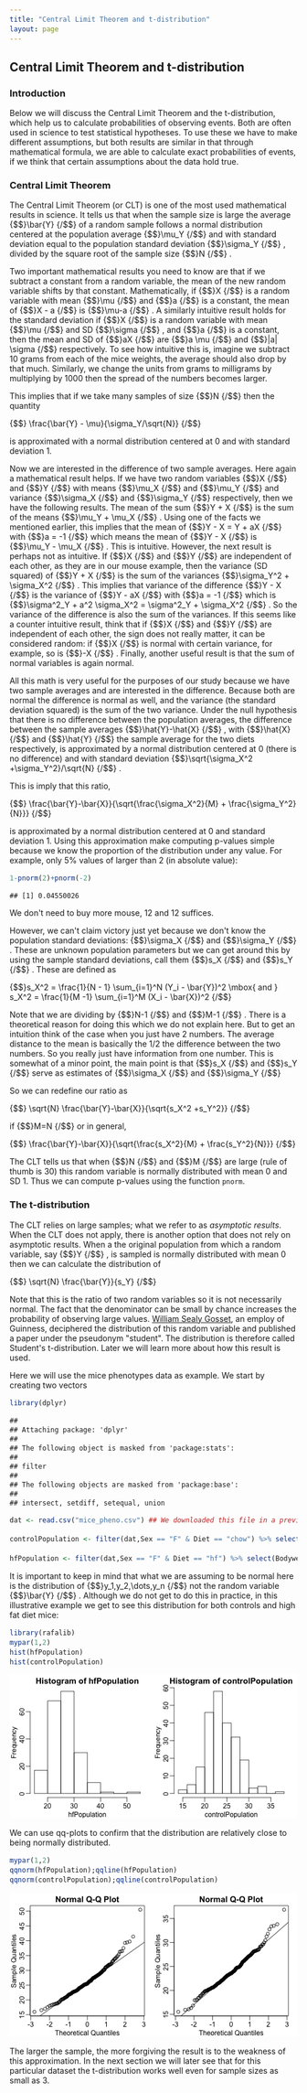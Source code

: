 ```yaml
--- 
title: "Central Limit Theorem and t-distribution" 
layout: page 
--- 
```





## Central Limit Theorem and t-distribution 

### Introduction 

Below we will discuss the Central Limit Theorem and the t-distribution, which help us to calculate probabilities of observing events. Both are often used in science to test statistical hypotheses. To use these we have to make different assumptions, but both results are similar in that through mathematical formula, we are able to calculate exact probabilities of events, if we think that certain assumptions about the data hold true. 

### Central Limit Theorem 

The Central Limit Theorem (or CLT) is one of the most used mathematical results in science. It tells us that when the sample size is large the average {$$}\bar{Y} {/$$} of a random sample follows a normal distribution centered at the population average {$$}\mu_Y {/$$} and with standard deviation equal to the population standard deviation {$$}\sigma_Y {/$$} , divided by the square root of the sample size {$$}N {/$$} . 

Two important mathematical results you need to know are that if we subtract a constant from a random variable, the mean of the new random variable shifts by that constant. Mathematically, if {$$}X {/$$} is a random variable with mean {$$}\mu {/$$} and {$$}a {/$$} is a constant, the mean of {$$}X - a {/$$} is {$$}\mu-a {/$$} . A similarly intuitive result holds for the standard deviation if {$$}X {/$$} is a random variable with mean {$$}\mu {/$$} and SD {$$}\sigma {/$$} , and {$$}a {/$$} is a constant, then the mean and SD of {$$}aX {/$$} are {$$}a \mu {/$$} and {$$}\|a\| \sigma {/$$} respectively. To see how intuitive this is, imagine we subtract 10 grams from each of the mice weights, the average should also drop by that much. Similarly, we change the units from grams to milligrams by multiplying by 1000 then the spread of the numbers becomes larger. 

This implies that if we take many samples of size {$$}N {/$$} then the quantity 

{$$}
\frac{\bar{Y} - \mu}{\sigma_Y/\sqrt{N}} 
{/$$} 

is approximated with a normal distribution centered at 0 and with standard deviation 1. 

Now we are interested in the difference of two sample averages. Here again a mathematical result helps. If we have two random variables {$$}X {/$$} and {$$}Y {/$$} with means {$$}\mu_X {/$$} and {$$}\mu_Y {/$$} and variance {$$}\sigma_X {/$$} and {$$}\sigma_Y {/$$} respectively, then we have the following results. The mean of the sum {$$}Y + X {/$$} is the sum of the means {$$}\mu_Y + \mu_X {/$$} . Using one of the facts we mentioned earlier, this implies that the mean of {$$}Y - X = Y + aX {/$$} with {$$}a = -1 {/$$} which means the mean of {$$}Y - X {/$$} is {$$}\mu_Y - \mu_X {/$$} . This is intuitive. However, the next result is perhaps not as intuitive. If {$$}X {/$$} and {$$}Y {/$$} are independent of each other, as they are in our mouse example, then the variance (SD squared) of {$$}Y + X {/$$} is the sum of the variances {$$}\sigma_Y^2 + \sigma_X^2 {/$$} . This implies that variance of the difference {$$}Y - X {/$$} is the variance of {$$}Y - aX {/$$} with {$$}a = -1 {/$$} which is {$$}\sigma^2_Y + a^2 \sigma_X^2 = \sigma^2_Y + \sigma_X^2 {/$$} . So the variance of the difference is also the sum of the variances. If this seems like a counter intuitive result, think that if {$$}X {/$$} and {$$}Y {/$$} are independent of each other, the sign does not really matter, it can be considered random: if {$$}X {/$$} is normal with certain variance, for example, so is {$$}-X {/$$} . Finally, another useful result is that the sum of normal variables is again normal. 

All this math is very useful for the purposes of our study because we have two sample averages and are interested in the difference. Because both are normal the difference is normal as well, and the variance (the standard deviation squared) is the sum of the two variance. 
Under the null hypothesis that there is no difference between the population averages, the difference between the sample averages {$$}\hat{Y}-\hat{X} {/$$} , with {$$}\hat{X} {/$$} and {$$}\hat{Y} {/$$} the sample average for the two diets respectively, is approximated by a normal distribution centered at 0 (there is no difference) and with standard deviation {$$}\sqrt{\sigma_X^2 +\sigma_Y^2}/\sqrt{N} {/$$} . 

This is imply that this ratio, 

{$$}
\frac{\bar{Y}-\bar{X}}{\sqrt{\frac{\sigma_X^2}{M} + \frac{\sigma_Y^2}{N}}} 
{/$$} 

is approximated by a normal distribution centered at 0 and standard deviation 1. Using this approximation make computing p-values simple because we know the proportion of the distribution under any value. For example, only 5% values of larger than 2 (in absolute value): 

```r 
1-pnorm(2)+pnorm(-2) 
``` 

``` 
## [1] 0.04550026 
``` 
We don't need to buy more mouse, 12 and 12 suffices. 

However, we can't claim victory just yet because we don't know the population standard deviations: {$$}\sigma_X {/$$} and {$$}\sigma_Y {/$$} . These are unknown population parameters but we can get around this by using the sample standard deviations, call them {$$}s_X {/$$} and {$$}s_Y {/$$} . These are defined as 

{$$}s_X^2 = \frac{1}{N - 1} \sum_{i=1}^N (Y_i - \bar{Y})^2 \mbox{ and } s_X^2 = \frac{1}{M -1} \sum_{i=1}^M (X_i - \bar{X})^2 {/$$} 

Note that we are dividing by {$$}N-1 {/$$} and {$$}M-1 {/$$} . There is a theoretical reason for doing this which we do not explain here. But to get an intuition think of the case when you just have 2 numbers. The average distance to the mean is basically the 1/2 the difference between the two numbers. So you really just have information from one number. This is somewhat of a minor point, the main point is that {$$}s_X {/$$} and {$$}s_Y {/$$} serve as estimates of {$$}\sigma_X {/$$} and {$$}\sigma_Y {/$$} 

So we can redefine our ratio as 

{$$}
\sqrt{N} \frac{\bar{Y}-\bar{X}}{\sqrt{s_X^2 +s_Y^2}} 
{/$$} 

if {$$}M=N {/$$} or in general, 

{$$}
\frac{\bar{Y}-\bar{X}}{\sqrt{\frac{s_X^2}{M} + \frac{s_Y^2}{N}}} 
{/$$} 

The CLT tells us that when {$$}N {/$$} and {$$}M {/$$} are large (rule of thumb is 30) this random variable is normally distributed with mean 0 and SD 1. Thus we can compute p-values using the function `pnorm`. 

### The t-distribution 

The CLT relies on large samples; what we refer to as _asymptotic results_. When the CLT does not apply, there is another option that does not rely on asymptotic results. When a the original population from which a random variable, say {$$}Y {/$$} , is sampled is normally distributed with mean 0 then we can calculate the distribution of 

{$$}
\sqrt{N} \frac{\bar{Y}}{s_Y} 
{/$$} 

Note that this is the ratio of two random variables so it is not necessarily normal. The fact that the denominator can be small by chance increases the probability of observing large values. [William Sealy Gosset](http://en.wikipedia.org/wiki/William_Sealy_Gosset), an employ of Guinness, deciphered the distribution of this random variable and published a paper under the pseudonym "student". The distribution is therefore called Student's t-distribution. Later we will learn more about how this result is used. 

Here we will use the mice phenotypes data as example. We start by creating two vectors 


```r 
library(dplyr) 
``` 

``` 
## 
## Attaching package: 'dplyr' 
## 
## The following object is masked from 'package:stats': 
## 
## filter 
## 
## The following objects are masked from 'package:base': 
## 
## intersect, setdiff, setequal, union 
``` 

```r 
dat <- read.csv("mice_pheno.csv") ## We downloaded this file in a previous section 

controlPopulation <- filter(dat,Sex == "F" & Diet == "chow") %>% select(Bodyweight) %>% unlist 

hfPopulation <- filter(dat,Sex == "F" & Diet == "hf") %>% select(Bodyweight) %>% unlist 
``` 

It is important to keep in mind that what we are assuming to be normal here is the distribution of {$$}y_1,y_2,\dots,y_n {/$$} not the random variable {$$}\bar{Y} {/$$} . Although we do not get to do this in practice, in this illustrative example we get to see this distribution for both controls and high fat diet mice: 


```r 
library(rafalib) 
mypar(1,2) 
hist(hfPopulation) 
hist(controlPopulation) 
``` 

![plot of chunk unnamed-chunk-3](images/clt_and_t-distribution-unnamed-chunk-3-1.png) 

We can use qq-plots to confirm that the distribution are relatively close to being normally distributed. 


```r 
mypar(1,2) 
qqnorm(hfPopulation);qqline(hfPopulation) 
qqnorm(controlPopulation);qqline(controlPopulation) 
``` 

![plot of chunk unnamed-chunk-4](images/clt_and_t-distribution-unnamed-chunk-4-1.png) 

The larger the sample, the more forgiving the result is to the weakness of this approximation. In the next section we will later see that for this particular dataset the t-distribution works well even for sample sizes as small as 3. 

